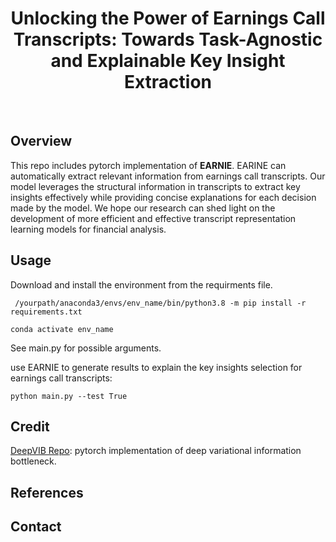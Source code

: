 <h1 align="center">
    Unlocking the Power of Earnings Call Transcripts: Towards Task-Agnostic and Explainable Key Insight Extraction
</h1>

<br />

## Overview
This repo includes pytorch implementation of **EARNIE**. EARINE can automatically extract relevant information from earnings call transcripts. Our model leverages the structural information in transcripts to extract key insights effectively while providing concise explanations for each decision made by the model. We hope our research can shed light on the development of more efficient and effective transcript representation learning models for financial analysis. 

## Usage
Download and install the environment from the requirments file.
```
 /yourpath/anaconda3/envs/env_name/bin/python3.8 -m pip install -r requirements.txt 

conda activate env_name
```

See main.py for possible arguments.

use EARNIE to generate results to explain the key insights selection for earnings call transcripts:
```
python main.py --test True 
```

## Credit
[DeepVIB Repo](https://github.com/1Konny/VIB-pytorch): pytorch implementation of deep variational information bottleneck.

## References


## Contact

